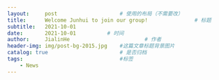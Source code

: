 ```yaml
---
layout:     post   				    # 使用的布局（不需要改）
title:      Welcome Junhui to join our group! 				# 标题 
subtitle:   2021-10-01	
date:       2021-10-01			# 时间
author:     JialinHe						# 作者
header-img: img/post-bg-2015.jpg 	#这篇文章标题背景图片
catalog: true 						# 是否归档
tags:								#标签
    - News
---
```



